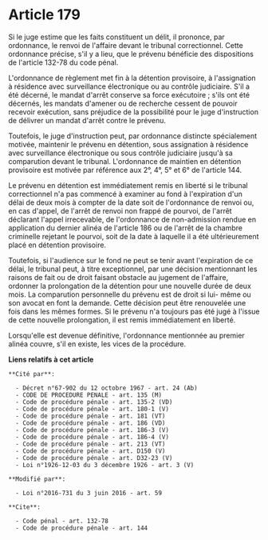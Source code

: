 # Article 179

Si le juge estime que les faits constituent un délit, il prononce, par ordonnance, le renvoi de l'affaire devant le tribunal
correctionnel. Cette ordonnance précise, s'il y a lieu, que le prévenu bénéficie des dispositions de l'article 132-78 du code
pénal. 

L'ordonnance de règlement met fin à la détention provisoire, à l'assignation à résidence avec surveillance électronique ou au
contrôle judiciaire. S'il a été décerné, le mandat d'arrêt conserve sa force exécutoire ; s'ils ont été décernés, les mandats
d'amener ou de recherche cessent de pouvoir recevoir exécution, sans préjudice de la possibilité pour le juge d'instruction
de délivrer un mandat d'arrêt contre le prévenu. 

Toutefois, le juge d'instruction peut, par ordonnance distincte spécialement motivée, maintenir le prévenu en détention, sous
assignation à résidence avec surveillance électronique ou sous contrôle judiciaire jusqu'à sa comparution devant le tribunal.
L'ordonnance de maintien en détention provisoire est motivée par référence aux 2°, 4°, 5° et 6° de l'article 144. 

Le prévenu en détention est immédiatement remis en liberté si le tribunal correctionnel n'a pas commencé à examiner au fond à
l'expiration d'un délai de deux mois à compter de la date soit de l'ordonnance de renvoi ou, en cas d'appel, de l'arrêt de
renvoi non frappé de pourvoi, de l'arrêt déclarant l'appel irrecevable, de l'ordonnance de non-admission rendue en
application du dernier alinéa de l'article 186 ou de l'arrêt de la chambre criminelle rejetant le pourvoi, soit de la date à
laquelle il a été ultérieurement placé en détention provisoire. 

Toutefois, si l'audience sur le fond ne peut se tenir avant l'expiration de ce délai, le tribunal peut, à titre exceptionnel,
par une décision mentionnant les raisons de fait ou de droit faisant obstacle au jugement de l'affaire, ordonner la
prolongation de la détention pour une nouvelle durée de deux mois. La comparution personnelle du prévenu est de droit si lui-
même ou son avocat en font la demande. Cette décision peut être renouvelée une fois dans les mêmes formes. Si le prévenu n'a
toujours pas été jugé à l'issue de cette nouvelle prolongation, il est remis immédiatement en liberté. 

Lorsqu'elle est devenue définitive, l'ordonnance mentionnée au premier alinéa couvre, s'il en existe, les vices de la
procédure.

**Liens relatifs à cet article**

	**Cité par**:

	  - Décret n°67-902 du 12 octobre 1967 - art. 24 (Ab)
	  - CODE DE PROCEDURE PENALE - art. 135 (M)
	  - Code de procédure pénale - art. 135-2 (VD)
	  - Code de procédure pénale - art. 180-1 (V)
	  - Code de procédure pénale - art. 181 (VT)
	  - Code de procédure pénale - art. 186 (VD)
	  - Code de procédure pénale - art. 186-3 (V)
	  - Code de procédure pénale - art. 186-4 (V)
	  - Code de procédure pénale - art. 213 (VT)
	  - Code de procédure pénale - art. D150 (V)
	  - Code de procédure pénale - art. D32-23 (V)
	  - Loi n°1926-12-03 du 3 décembre 1926 - art. 3 (V)

	**Modifié par**:

	  - Loi n°2016-731 du 3 juin 2016 - art. 59

	**Cite**:

	  - Code pénal - art. 132-78
	  - Code de procédure pénale - art. 144
